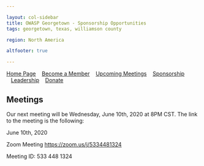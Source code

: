 ```yaml
---

layout: col-sidebar
title: OWASP Georgetown - Sponsorship Opportunities
tags: georgetown, texas, williamson county

region: North America

altfooter: true

---
```


[Home Page](index.md)
&nbsp;&nbsp;&nbsp;[Become a Member](membership.md)
&nbsp;&nbsp;&nbsp;[Upcoming Meetings](meetings.md)
&nbsp;&nbsp;&nbsp;[Sponsorship](sponsorship.md)
&nbsp;&nbsp;&nbsp;[Leadership](leaders.md)
&nbsp;&nbsp;&nbsp;[Donate](donate.md)

## Meetings
Our next meeting will be Wednesday, June 10th, 2020 at 8PM CST. The link to the meeting is the following:

June 10th, 2020 <p>
Zoom Meeting https://zoom.us/j/5334481324 <p>
Meeting ID: 533 448 1324
